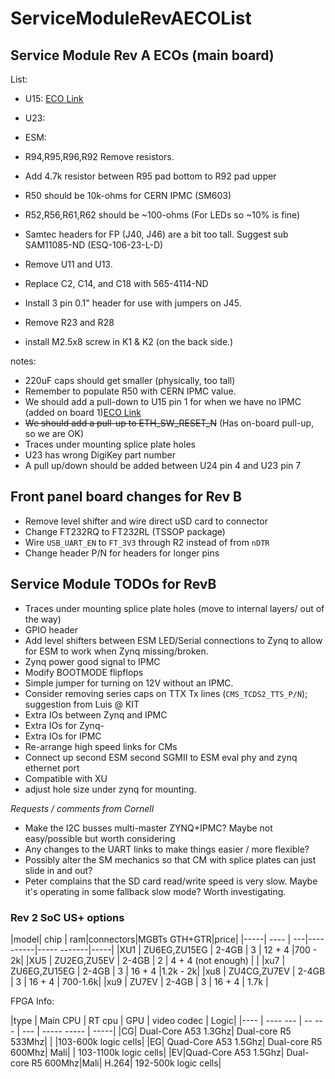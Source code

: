 # ServiceModuleRevAECOList
## Service Module Rev A ECOs (main board)
List:
 * U15: [ECO Link](http://ohm.bu.edu/trac/edf/raw-attachment/wiki/ServiceModuleRevAECOList/APOLLO_RevA_ECO_U15.pdf)
 * U23: [](attachments/)
 * ESM: [](attachments/)

 * R94,R95,R96,R92  Remove resistors.
 * Add 4.7k resistor between R95 pad bottom to R92 pad upper [](attachments/)


 * R50 should be 10k-ohms for CERN IPMC (SM603)

 * R52,R56,R61,R62 should be ~100-ohms (For LEDs so ~10% is fine)

 * Samtec headers for FP (J40, J46) are a bit too tall.  Suggest sub SAM11085-ND (ESQ-106-23-L-D)

 * Remove U11 and U13.

 * Replace C2, C14, and C18 with ‎565-4114-ND‎

 * Install 3 pin 0.1" header for use with jumpers on J45.
 * Remove R23 and R28

 * install M2.5x8 screw in K1 & K2 (on the back side.)

notes:
 * 220uF caps should get smaller (physically, too tall)
 * Remember to populate R50 with CERN IPMC value.
 * We should add a pull-down to U15 pin 1 for when we have no IPMC (added on board 1)[ECO Link](http://ohm.bu.edu/trac/edf/raw-attachment/wiki/ServiceModuleRevAECOList/APOLLO_RevA_ECO_U15.pdf)
 * ~~We should add a pull-up to ETH_SW_RESET_N~~ (Has on-board pull-up, so we are OK)
 * Traces under mounting splice plate holes
 * U23 has wrong DigiKey part number [](attachments/)
 * A pull up/down should be added between U24 pin 4 and U23 pin 7

## Front panel board changes for Rev B

 * Remove level shifter and wire direct uSD card to connector
 * Change FT232RQ to FT232RL (TSSOP package)
 * Wire `USB_UART_EN` to `FT_3V3` through R2 instead of from `nDTR`
 * Change header P/N for headers for longer pins


## Service Module TODOs for RevB

 * Traces under mounting splice plate holes (move to internal layers/ out of the way)
 * GPIO header
 * Add level shifters between ESM LED/Serial connections to Zynq to allow for ESM to work when Zynq missing/broken.
 * Zynq power good signal to IPMC
 * Modify BOOTMODE flipflops
 * Simple jumper for turning on 12V without an IPMC.
 * Consider removing series caps on TTX Tx lines (`CMS_TCDS2_TTS_P/N`); suggestion from Luis @ KIT
 * Extra IOs between Zynq and IPMC
 * Extra IOs for Zynq-
 * Extra IOs for IPMC
 * Re-arrange high speed links for CMs
 * Connect up second ESM second SGMII to ESM eval phy and zynq ethernet port
 * Compatible with XU
 * adjust hole size under zynq for mounting.

*Requests / comments from Cornell*

 * Make the I2C busses multi-master ZYNQ+IPMC?  Maybe not easy/possible but worth considering
 * Any changes to the UART links to make things easier / more flexible?
 * Possibly alter the SM mechanics so that CM with splice plates can just slide in and out?
 * Peter complains that the SD card read/write speed is very slow.  Maybe it's operating in some fallback slow mode?  Worth investigating.


### Rev 2 SoC US+ options

|model| chip | ram|connectors|MGBTs GTH+GTR|price|
|-----| ---- | ---|----------|----- -------|-----|
|XU1  | ZU6EG,ZU15EG | 2-4GB | 3 | 12 + 4 |700 - 2k|
|XU5  |  ZU2EG,ZU5EV | 2-4GB | 2 | 4  + 4 (not enough) |        |
|xu7  | ZU6EG,ZU15EG | 2-4GB | 3 | 16 + 4 |1.2k - 2k|
|xu8  | ZU4CG,ZU7EV  | 2-4GB | 3 | 16 + 4 | 700-1.6k|
|xu9  | ZU7EV        | 2-4GB | 3 | 16 + 4 | 1.7k |

FPGA Info:

|type | Main CPU | RT cpu | GPU | video codec | Logic|
|---- | ---- --- | -- --- | --- | ----- ----- | -----|
|CG| Dual-Core A53 1.3Ghz| Dual-core R5 533Mhz| | |103-600k logic cells|
|EG| Quad-Core A53 1.5Ghz| Dual-core R5 600Mhz| Mali| | 103-1100k logic cells|
|EV|Quad-Core A53 1.5Ghz| Dual-core R5 600Mhz|Mali| H.264| 192-500k logic cells|

